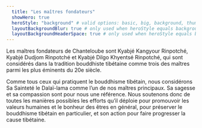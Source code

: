 ```yaml
---
  title: "Les maîtres fondateurs"
  showHero: true
  heroStyle: "background" # valid options: basic, big, background, thumbAndBackground
  layoutBackgroundBlur: true # only used when heroStyle equals background or thumbAndBackground
  layoutBackgroundHeaderSpace: true # only used when heroStyle equals background
---
```


Les maîtres fondateurs de Chanteloube sont Kyabjé Kangyour Rinpotché, Kyabjé Dudjom Rinpotché et Kyabjé Dilgo Khyentsé Rinpotché, qui sont considérés dans la tradition bouddhiste tibétaine comme trois des maîtres parmi les plus éminents du 20e siècle. 

Comme tous ceux qui pratiquent le bouddhisme tibétain, nous considérons Sa Sainteté le Dalaï-lama comme l’un de nos maîtres principaux. Sa sagesse et sa compassion sont pour nous une référence. Nous soutenons donc de toutes les manières possibles les efforts qu’il déploie pour promouvoir les valeurs humaines et le bonheur des êtres en général, pour préserver le bouddhisme tibétain en particulier, et son action pour faire progresser la cause tibétaine. 
